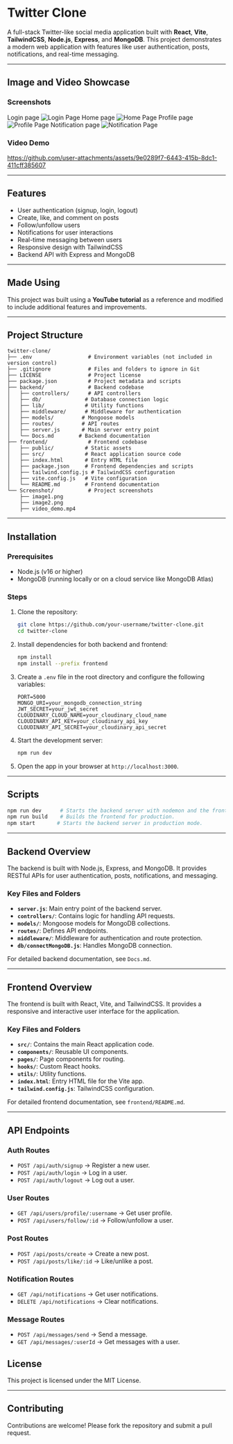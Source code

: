 # Twitter Clone

A full-stack Twitter-like social media application built with **React**, **Vite**, **TailwindCSS**, **Node.js**, **Express**, and **MongoDB**. This project demonstrates a modern web application with features like user authentication, posts, notifications, and real-time messaging.

---

## Image and Video Showcase

### Screenshots
Login page
![Login Page](./Screenshot/login.png)
Home page
![Home Page](./Screenshot/home.png)
Profile page
![Profile Page](./Screenshot/profile.png)
Notification page
![Notification Page](./Screenshot/notification.png)


### Video Demo

https://github.com/user-attachments/assets/9e0289f7-6443-415b-8dc1-411cff385607

---


## Features

- User authentication (signup, login, logout)
- Create, like, and comment on posts
- Follow/unfollow users
- Notifications for user interactions
- Real-time messaging between users
- Responsive design with TailwindCSS
- Backend API with Express and MongoDB

---

## Made Using

This project was built using a **YouTube tutorial** as a reference and modified to include additional features and improvements.

---

## Project Structure

```
twitter-clone/
├── .env                  # Environment variables (not included in version control)
├── .gitignore            # Files and folders to ignore in Git
├── LICENSE               # Project license
├── package.json          # Project metadata and scripts
├── backend/              # Backend codebase
│   ├── controllers/      # API controllers
│   ├── db/              # Database connection logic
│   ├── lib/             # Utility functions
│   ├── middleware/      # Middleware for authentication
│   ├── models/         # Mongoose models
│   ├── routes/         # API routes
│   ├── server.js       # Main server entry point
│   └── Docs.md        # Backend documentation
├── frontend/             # Frontend codebase
│   ├── public/          # Static assets
│   ├── src/             # React application source code
│   ├── index.html       # Entry HTML file
│   ├── package.json     # Frontend dependencies and scripts
│   ├── tailwind.config.js # TailwindCSS configuration
│   ├── vite.config.js   # Vite configuration
│   └── README.md        # Frontend documentation
└── Screenshot/           # Project screenshots
    ├── image1.png
    ├── image2.png
    ├── video_demo.mp4
```

---

## Installation

### Prerequisites

- Node.js (v16 or higher)
- MongoDB (running locally or on a cloud service like MongoDB Atlas)

### Steps

1. Clone the repository:
   ```bash
   git clone https://github.com/your-username/twitter-clone.git
   cd twitter-clone
   ```
2. Install dependencies for both backend and frontend:
   ```bash
   npm install
   npm install --prefix frontend
   ```
3. Create a `.env` file in the root directory and configure the following variables:
   ```env
   PORT=5000
   MONGO_URI=your_mongodb_connection_string
   JWT_SECRET=your_jwt_secret
   CLOUDINARY_CLOUD_NAME=your_cloudinary_cloud_name
   CLOUDINARY_API_KEY=your_cloudinary_api_key
   CLOUDINARY_API_SECRET=your_cloudinary_api_secret
   ```
4. Start the development server:
   ```bash
   npm run dev
   ```
5. Open the app in your browser at `http://localhost:3000`.

---

## Scripts

```bash
npm run dev      # Starts the backend server with nodemon and the frontend development server.
npm run build    # Builds the frontend for production.
npm start       # Starts the backend server in production mode.
```

---

## Backend Overview

The backend is built with Node.js, Express, and MongoDB. It provides RESTful APIs for user authentication, posts, notifications, and messaging.

### Key Files and Folders

- **`server.js`**: Main entry point of the backend server.
- **`controllers/`**: Contains logic for handling API requests.
- **`models/`**: Mongoose models for MongoDB collections.
- **`routes/`**: Defines API endpoints.
- **`middleware/`**: Middleware for authentication and route protection.
- **`db/connectMongoDB.js`**: Handles MongoDB connection.

For detailed backend documentation, see `Docs.md`.

---

## Frontend Overview

The frontend is built with React, Vite, and TailwindCSS. It provides a responsive and interactive user interface for the application.

### Key Files and Folders

- **`src/`**: Contains the main React application code.
- **`components/`**: Reusable UI components.
- **`pages/`**: Page components for routing.
- **`hooks/`**: Custom React hooks.
- **`utils/`**: Utility functions.
- **`index.html`**: Entry HTML file for the Vite app.
- **`tailwind.config.js`**: TailwindCSS configuration.

For detailed frontend documentation, see `frontend/README.md`.

---

## API Endpoints

### Auth Routes

- `POST /api/auth/signup` → Register a new user.
- `POST /api/auth/login` → Log in a user.
- `POST /api/auth/logout` → Log out a user.

### User Routes

- `GET /api/users/profile/:username` → Get user profile.
- `POST /api/users/follow/:id` → Follow/unfollow a user.

### Post Routes

- `POST /api/posts/create` → Create a new post.
- `POST /api/posts/like/:id` → Like/unlike a post.

### Notification Routes

- `GET /api/notifications` → Get user notifications.
- `DELETE /api/notifications` → Clear notifications.

### Message Routes

- `POST /api/messages/send` → Send a message.
- `GET /api/messages/:userId` → Get messages with a user.


## License

This project is licensed under the MIT License.

---

## Contributing

Contributions are welcome! Please fork the repository and submit a pull request.

